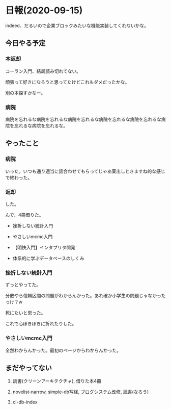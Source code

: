 # 日報(2020-09-15)

indeed、だるいので企業ブロックみたいな機能実装してくれないかな。

## 今日やる予定

### 本返却

コーラン入門、結局読み切れてない。

頑張って好きになろうと思ってたけどこれもダメだったかな。

別の本探すかなー。

### 病院

病院を忘れるな病院を忘れるな病院を忘れるな病院を忘れるな病院を忘れるな病院を忘れるな病院を忘れるな。

## やったこと

### 病院

いった。いつも通り適当に話合わせてもらってじゃあ薬出しときますね的な感じで終わった。

### 返却

した。

んで、4冊借りた。

* 挫折しない統計入門

* やさしいmcmc入門

* 【明快入門】インタプリタ開発

* 体系的に学ぶデータベースのしくみ

### 挫折しない統計入門

ずっとやってた。

分散やら信頼区間の問題がわからんかった。あれ確か小学生の問題じゃなかったっけ？w

死にたいと思った。

これで心ぼきぼきに折れたりした。

### やさしいmcmc入門

全然わからんかった。最初のページからわからんかった。

## まだやってない

1. 読書(クリーンアーキテクチャ), 借りた本4冊

2. novelist-narrow, simple-db写経, ブログシステム改修,  読書(なろう)

3. cl-db-index
